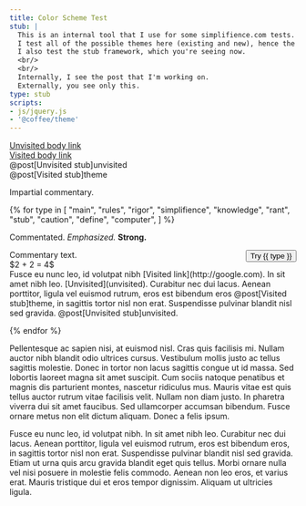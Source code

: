 ```yaml
---
title: Color Scheme Test
stub: |
  This is an internal tool that I use for some simplifience.com tests.
  I test all of the possible themes here (existing and new), hence the name.
  I also test the stub framework, which you're seeing now.
  <br/>
  <br/>
  Internally, I see the post that I'm working on.
  Externally, you see only this.
type: stub
scripts:
- js/jquery.js
- '@coffee/theme'
---
```

[Unvisited body link](/nowhere)<br/>
[Visited body link](http://google.com)<br/>
@post[Unvisited stub]unvisited<br/>
@post[Visited stub]theme<br/>

<aside class="info" markdown="block">
Impartial commentary.
</aside>

{% for type in [
  "main",
  "rules",
  "rigor",
  "simplifience",
  "knowledge",
  "rant",
  "stub",
  "caution",
  "define",
  "computer",
  ] %}

<span class="{{ type }}">Commentated.</span>
<em class="{{ type }}">Emphasized.</em>
<strong class="{{ type }}">Strong.</strong>

<div>
  <button style="float: right" onclick="setTheme('{{ type }}')">
    Try {{ type }}
  </button>
</div>

<div class="{{ type }}" markdown="block">
  Commentary text.<br/>
  $2 + 2 = 4$<br/>
  Fusce eu nunc leo, id volutpat nibh
  [Visited link](http://google.com). In sit amet nibh leo.
  [Unvisited](unvisited). Curabitur nec dui lacus. Aenean porttitor, ligula vel
  euismod rutrum, eros est bibendum eros @post[Visited stub]theme, in sagittis
  tortor nisl non erat. Suspendisse pulvinar blandit nisl sed gravida.
  @post[Unvisited stub]unvisited.
</div>

{% endfor %}

Pellentesque ac sapien nisi, at euismod nisl. Cras quis facilisis mi. Nullam
auctor nibh blandit odio ultrices cursus. Vestibulum mollis justo ac tellus
sagittis molestie. Donec in tortor non lacus sagittis congue ut id massa. Sed
lobortis laoreet magna sit amet suscipit. Cum sociis natoque penatibus et
magnis dis parturient montes, nascetur ridiculus mus. Mauris vitae est quis
tellus auctor rutrum vitae facilisis velit. Nullam non diam justo. In pharetra
viverra dui sit amet faucibus. Sed ullamcorper accumsan bibendum. Fusce ornare
metus non elit dictum aliquam. Donec a felis ipsum.

Fusce eu nunc leo, id volutpat nibh. In sit amet nibh leo. Curabitur nec dui
lacus. Aenean porttitor, ligula vel euismod rutrum, eros est bibendum eros, in
sagittis tortor nisl non erat. Suspendisse pulvinar blandit nisl sed gravida.
Etiam ut urna quis arcu gravida blandit eget quis tellus. Morbi ornare nulla
vel nisi posuere in molestie felis commodo. Aenean non leo eros, et varius
erat. Mauris tristique dui et eros tempor dignissim. Aliquam ut ultricies
ligula.
